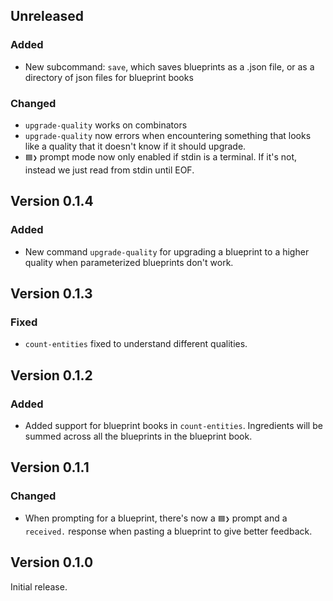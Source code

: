 ## Unreleased

### Added
- New subcommand: `save`, which saves blueprints as a .json file, or as a directory of json files for blueprint books

### Changed
- `upgrade-quality` works on combinators
- `upgrade-quality` now errors when encountering something that looks like a quality that it doesn't know if it should upgrade.
- `🟦❯` prompt mode now only enabled if stdin is a terminal. If it's not, instead we just read from stdin until EOF.

## Version 0.1.4

### Added
- New command `upgrade-quality` for upgrading a blueprint to a higher quality when parameterized blueprints don't work.

## Version 0.1.3

### Fixed
- `count-entities` fixed to understand different qualities.

## Version 0.1.2

### Added
- Added support for blueprint books in `count-entities`. Ingredients will be summed across all the blueprints in the blueprint book.

## Version 0.1.1

### Changed
- When prompting for a blueprint, there's now a `🟦❯` prompt and a `received.` response when pasting a blueprint to give better feedback.

## Version 0.1.0

Initial release.

